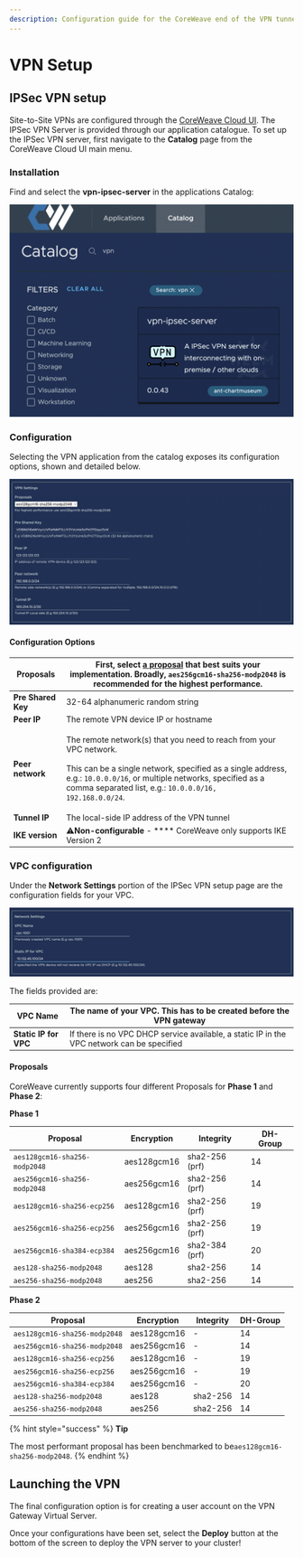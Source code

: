 ```yaml
---
description: Configuration guide for the CoreWeave end of the VPN tunnel.
---
```


# VPN Setup

## IPSec VPN setup

Site-to-Site VPNs are configured through the [CoreWeave Cloud UI](../../../../../virtual-servers/deployment-methods/coreweave-apps.md). The IPSec VPN Server is provided through our application catalogue. To set up the IPSec VPN server, first navigate to the **Catalog** page from the CoreWeave Cloud UI main menu.

### Installation

Find and select the **vpn-ipsec-server** in the applications Catalog:

![The applications page on CoreWeave Cloud, with a search filter for "vpn"](<../../../../.gitbook/assets/image (2) (1) (4).png>)

### Configuration

Selecting the VPN application from the catalog exposes its configuration options, shown and detailed below.

![VPN Server configuration example](<../../../../.gitbook/assets/image (1) (1) (1).png>)

#### Configuration Options

| **Proposals**      | First, select [a proposal](vpn-setup.md#proposals) that best suits your implementation. Broadly, `aes256gcm16-sha256-modp2048` is recommended for the highest performance.                                                                                                                |
| ------------------ | ----------------------------------------------------------------------------------------------------------------------------------------------------------------------------------------------------------------------------------------------------------------------------------------- |
| **Pre Shared Key** | 32-64 alphanumeric random string                                                                                                                                                                                                                                                          |
| **Peer IP**        | The remote VPN device IP or hostname                                                                                                                                                                                                                                                      |
| **Peer network**   | <p>The remote network(s) that you need to reach from your VPC network.<br><br>This can be a single network, specified as a single address, e.g.: <code>10.0.0.0/16</code>, or multiple networks, specified as a comma separated list, e.g.: <code>10.0.0.0/16, 192.168.0.0/24</code>.</p> |
| **Tunnel IP**      | The local-side IP address of the VPN tunnel                                                                                                                                                                                                                                               |
| **IKE version**    | :warning:**Non-configurable** - \*\*\*\* CoreWeave only supports IKE Version 2                                                                                                                                                                                                            |

### VPC configuration

Under the **Network Settings** portion of the IPSec VPN setup page are the configuration fields for your VPC.

![VPC configuration example](<../../../../.gitbook/assets/image (2) (1).png>)

The fields provided are:

| **VPC Name**          | The name of your VPC. This has to be created before the VPN gateway                        |
| --------------------- | ------------------------------------------------------------------------------------------ |
| **Static IP for VPC** | If there is no VPC DHCP service available, a static IP in the VPC network can be specified |

#### Proposals

CoreWeave currently supports four different Proposals for **Phase 1** and **Phase 2**:

**Phase 1**

| Proposal                       | Encryption  | Integrity      | DH-Group |
| ------------------------------ | ----------- | -------------- | -------- |
| `aes128gcm16-sha256-modp2048​` | aes128gcm16 | sha2-256 (prf) | 14       |
| `aes256gcm16-sha256-modp2048`  | aes256gcm16 | sha2-256 (prf) | 14       |
| `aes128gcm16-sha256-ecp256`    | aes128gcm16 | sha2-256 (prf) | 19       |
| `aes256gcm16-sha256-ecp256`    | aes256gcm16 | sha2-256 (prf) | 19       |
| `aes256gcm16-sha384-ecp384`    | aes256gcm16 | sha2-384 (prf) | 20       |
| `aes128-sha256-modp2048`       | aes128      | sha2-256       | 14       |
| `aes256-sha256-modp2048`       | aes256      | sha2-256       | 14       |

**Phase 2**

| Proposal                       | Encryption  | Integrity | DH-Group |
| ------------------------------ | ----------- | --------- | -------- |
| `aes128gcm16-sha256-modp2048​` | aes128gcm16 | -         | 14       |
| `aes256gcm16-sha256-modp2048`  | aes256gcm16 | -         | 14       |
| `aes128gcm16-sha256-ecp256`    | aes128gcm16 | -         | 19       |
| `aes256gcm16-sha256-ecp256`    | aes256gcm16 | -         | 19       |
| `aes256gcm16-sha384-ecp384`    | aes256gcm16 | -         | 20       |
| `aes128-sha256-modp2048`       | aes128      | sha2-256  | 14       |
| `aes256-sha256-modp2048`       | aes256      | sha2-256  | 14       |

{% hint style="success" %}
**Tip**

The most performant proposal has been benchmarked to be`aes128gcm16-sha256-modp2048`.
{% endhint %}

## Launching the VPN

The final configuration option is for creating a user account on the VPN Gateway Virtual Server.

Once your configurations have been set, select the **Deploy** button at the bottom of the screen to deploy the VPN server to your cluster!
